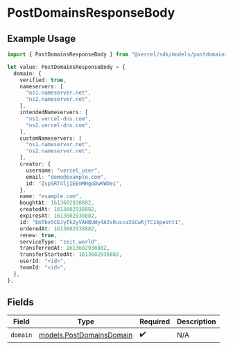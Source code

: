 # PostDomainsResponseBody

## Example Usage

```typescript
import { PostDomainsResponseBody } from "@vercel/sdk/models/postdomainsop.js";

let value: PostDomainsResponseBody = {
  domain: {
    verified: true,
    nameservers: [
      "ns1.nameserver.net",
      "ns2.nameserver.net",
    ],
    intendedNameservers: [
      "ns1.vercel-dns.com",
      "ns2.vercel-dns.com",
    ],
    customNameservers: [
      "ns1.nameserver.net",
      "ns2.nameserver.net",
    ],
    creator: {
      username: "vercel_user",
      email: "demo@example.com",
      id: "ZspSRT4ljIEEmMHgoDwKWDei",
    },
    name: "example.com",
    boughtAt: 1613602938882,
    createdAt: 1613602938882,
    expiresAt: 1613602938882,
    id: "EmTbe5CEJyTk2yVAHBUWy4A3sRusca3GCwRjTC1bpeVnt1",
    orderedAt: 1613602938882,
    renew: true,
    serviceType: "zeit.world",
    transferredAt: 1613602938882,
    transferStartedAt: 1613602938882,
    userId: "<id>",
    teamId: "<id>",
  },
};
```

## Fields

| Field                                                      | Type                                                       | Required                                                   | Description                                                |
| ---------------------------------------------------------- | ---------------------------------------------------------- | ---------------------------------------------------------- | ---------------------------------------------------------- |
| `domain`                                                   | [models.PostDomainsDomain](../models/postdomainsdomain.md) | :heavy_check_mark:                                         | N/A                                                        |